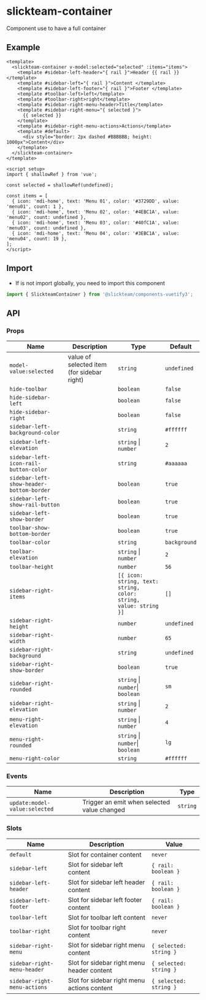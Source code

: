 # slickteam-container

Component use to have a full container

## Example

```vue
<template>
  <slickteam-container v-model:selected="selected" :items="items">
    <template #sidebar-left-header="{ rail }">Header {{ rail }}</template>
    <template #sidebar-left="{ rail }">Content </template>
    <template #sidebar-left-footer="{ rail }">Footer </template>
    <template #toolbar-left>left</template>
    <template #toolbar-right>right</template>
    <template #sidebar-right-menu-header>Title</template>
    <template #sidebar-right-menu="{ selected }">
      {{ selected }}
    </template>
    <template #sidebar-right-menu-actions>Actions</template>
    <template #default>
      <div style="border: 2px dashed #BBBBBB; height: 1000px">Content</div>
    </template>
  </slickteam-container>
</template>

<script setup>
import { shallowRef } from 'vue';

const selected = shallowRef(undefined);

const items = [
  { icon: 'mdi-home', text: 'Menu 01', color: '#3729DD', value: 'menu01', count: 1 },
  { icon: 'mdi-home', text: 'Menu 02', color: '#4EBC1A', value: 'menu02', count: undefined },
  { icon: 'mdi-home', text: 'Menu 03', color: '#40fC1A', value: 'menu03', count: undefined },
  { icon: 'mdi-home', text: 'Menu 04', color: '#3EBC1A', value: 'menu04', count: 19 },
];
</script>
```

## Import

- If is not import globally, you need to import this component

```js
import { SlickteamContainer } from '@slickteam/components-vuetify3';
```

## API

### Props

| Name                                     | Description                                | Type                                                             | Default      |
| ---------------------------------------- | ------------------------------------------ | ---------------------------------------------------------------- | ------------ |
| `model-value:selected`                   | value of selected item (for sidebar right) | `string`                                                         | `undefined`  |
| `hide-toolbar`                           |                                            | `boolean`                                                        | `false`      |
| `hide-sidebar-left`                      |                                            | `boolean`                                                        | `false`      |
| `hide-sidebar-right`                     |                                            | `boolean`                                                        | `false`      |
| `sidebar-left-background-color`          |                                            | `string`                                                         | `#ffffff`    |
| `sidebar-left-elevation`                 |                                            | `string` \| `number`                                             | `2`          |
| `sidebar-left-icon-rail-button-color`    |                                            | `string`                                                         | `#aaaaaa`    |
| `sidebar-left-show-header-bottom-border` |                                            | `boolean`                                                        | `true`       |
| `sidebar-left-show-rail-button`          |                                            | `boolean`                                                        | `true`       |
| `sidebar-left-show-border`               |                                            | `boolean`                                                        | `true`       |
| `toolbar-show-bottom-border`             |                                            | `boolean`                                                        | `true`       |
| `toolbar-color`                          |                                            | `string`                                                         | `background` |
| `toolbar-elevation`                      |                                            | `string` \| `number`                                             | `2`          |
| `toolbar-height`                         |                                            | `number`                                                         | `56`         |
| `sidebar-right-items`                    |                                            | `[{ icon: string, text: string, color: string, value: string }]` | `[]`         |
| `sidebar-right-height`                   |                                            | `number`                                                         | `undefined`  |
| `sidebar-right-width`                    |                                            | `number`                                                         | `65`         |
| `sidebar-right-background`               |                                            | `string`                                                         | `undefined`  |
| `sidebar-right-show-border`              |                                            | `boolean`                                                        | `true`       |
| `sidebar-right-rounded`                  |                                            | `string` \| `number`\| `boolean`                                 | `sm`         |
| `sidebar-right-elevation`                |                                            | `string` \| `number`                                             | `2`          |
| `menu-right-elevation`                   |                                            | `string` \| `number`                                             | `4`          |
| `menu-right-rounded`                     |                                            | `string` \| `number`\| `boolean`                                 | `lg`         |
| `menu-right-color`                       |                                            | `string`                                                         | `#ffffff`    |

### Events

| Name                          | Description                                 | Type     |
| ----------------------------- | ------------------------------------------- | -------- |
| `update:model-value:selected` | Trigger an emit when selected value changed | `string` |

### Slots

| Name                         | Description                                 | Value                  |
| ---------------------------- | ------------------------------------------- | ---------------------- |
| `default`                    | Slot for container content                  | `never`                |
| `sidebar-left`               | Slot for sidebar left content               | `{ rail: boolean }`    |
| `sidebar-left-header`        | Slot for sidebar left header content        | `{ rail: boolean }`    |
| `sidebar-left-footer`        | Slot for sidebar left footer content        | `{ rail: boolean }`    |
| `toolbar-left`               | Slot for toolbar left content               | `never`                |
| `toolbar-right`              | Slot for toolbar right content              | `never`                |
| `sidebar-right-menu`         | Slot for sidebar right menu content         | `{ selected: string }` |
| `sidebar-right-menu-header`  | Slot for sidebar right menu header content  | `{ selected: string }` |
| `sidebar-right-menu-actions` | Slot for sidebar right menu actions content | `{ selected: string }` |
